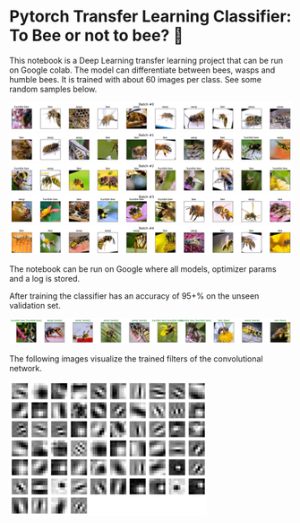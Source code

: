 # Pytorch Transfer Learning Classifier: To Bee or not to bee? 🐝

This notebook is a Deep Learning transfer learning project that can be run on Google colab. The model can differentiate between bees, wasps and humble bees. It is trained with about 60 images per class. See some random samples below. 

![train_dataset_batch1](https://github.com/andyherzberg/pytorch-transfer-learning-classifier/blob/master/img/Download.png)
![train_dataset_batch2](https://github.com/andyherzberg/pytorch-transfer-learning-classifier/blob/master/img/Download%20(1).png)
![train_dataset_batch3](https://github.com/andyherzberg/pytorch-transfer-learning-classifier/blob/master/img/Download%20(2).png)
![train_dataset_batch4](https://github.com/andyherzberg/pytorch-transfer-learning-classifier/blob/master/img/Download%20(3).png)
![train_dataset_batch5](https://github.com/andyherzberg/pytorch-transfer-learning-classifier/blob/master/img/Download%20(4).png)

The notebook can be run on Google where all models, optimizer params and a log is stored. 

After training the classifier has an accuracy of 95+% on the unseen validation set. 

![train_dataset_batch5](https://github.com/andyherzberg/pytorch-transfer-learning-classifier/blob/master/img/Download%20(5).png)

The following images visualize the trained filters of the convolutional network.

<img src="https://github.com/andyherzberg/pytorch-transfer-learning-classifier/blob/master/img/Download%20(6).png" width="70%">
